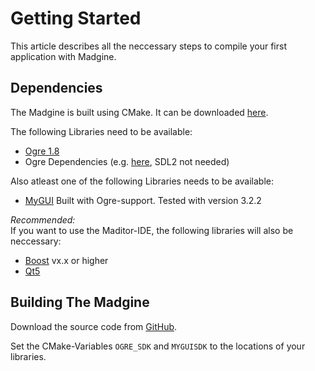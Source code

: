 # Getting Started

This article describes all the neccessary steps to compile your first application with Madgine.

## Dependencies

The Madgine is built using CMake. It can be downloaded [here](https://cmake.org/download/). 

The following Libraries need to be available:

* [Ogre 1.8](http://www.ogre3d.org/download/sdk)
* Ogre Dependencies (e.g. [here](https://bitbucket.org/cabalistic/ogredeps), SDL2 not needed)

Also atleast one of the following Libraries needs to be available:

* [MyGUI](http://mygui.info/) Built with Ogre-support. Tested with version 3.2.2


*Recommended:*        
If you want to use the Maditor-IDE, the following libraries will also be neccessary:

* [Boost](.) vx.x or higher
* [Qt5](.)


## Building The Madgine

Download the source code from [GitHub](https://github.com/MadManRises/Madgine).

Set the CMake-Variables `OGRE_SDK` and `MYGUISDK` to the locations of your libraries.
